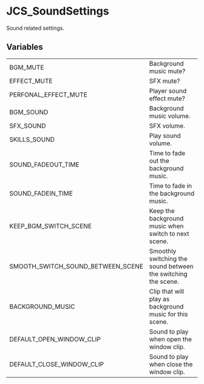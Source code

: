 # JCS_SoundSettings

Sound related settings.


## Variables

<table>
  <tr>
    <td>BGM_MUTE</td>
    <td>Background music mute?</td>
  </tr>
  <tr>
    <td>EFFECT_MUTE</td>
    <td>SFX mute?</td>
  </tr>
  <tr>
    <td>PERFONAL_EFFECT_MUTE</td>
    <td>Player sound effect mute?</td>
  </tr>
  <tr>
    <td>BGM_SOUND</td>
    <td>Background music volume.</td>
  </tr>
  <tr>
    <td>SFX_SOUND</td>
    <td>SFX volume.</td>
  </tr>
  <tr>
    <td>SKILLS_SOUND</td>
    <td>Play sound volume.</td>
  </tr>
  <tr>
    <td>SOUND_FADEOUT_TIME</td>
    <td>Time to fade out the background music.</td>
  </tr>
  <tr>
    <td>SOUND_FADEIN_TIME</td>
    <td>Time to fade in the background music.</td>
  </tr>
  <tr>
    <td>KEEP_BGM_SWITCH_SCENE</td>
    <td>Keep the background music when switch to next scene.</td>
  </tr>
  <tr>
    <td>SMOOTH_SWITCH_SOUND_BETWEEN_SCENE</td>
    <td>Smoothly switching the sound between the switching the scene.</td>
  </tr>
  <tr>
    <td>BACKGROUND_MUSIC</td>
    <td>Clip that will play as background music for this scene.</td>
  </tr>
  <tr>
    <td>DEFAULT_OPEN_WINDOW_CLIP</td>
    <td>Sound to play when open the window clip.</td>
  </tr>
  <tr>
    <td>DEFAULT_CLOSE_WINDOW_CLIP</td>
    <td>Sound to play when close the window clip.</td>
  </tr>
</table>
